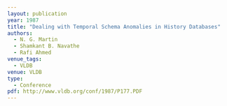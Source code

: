 ```yaml
---
layout: publication
year: 1987
title: "Dealing with Temporal Schema Anomalies in History Databases"
authors:
  - N. G. Martin
  - Shamkant B. Navathe
  - Rafi Ahmed
venue_tags:
  - VLDB
venue: VLDB
type:
  - Conference
pdf: http://www.vldb.org/conf/1987/P177.PDF
---
```

